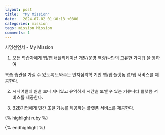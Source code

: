 ```yaml
---
layout: post
title:  "My Mission"
date:   2024-07-02 01:30:13 +0800
categories: mission
tags: mission Mission
comments: 1
---
```

사명선언서 - My Mission

1. 모든 학습자에게 앱/웹 애플리케이션 개발/운영 역량(나만의 고유한 가치?) 을 통하여

복습 습관을 가질 수 있도록 도와주는 인지심리학 기반 앱/웹 플랫폼 앱/웹 서비스를 제공한다.

2. 시니어들의 삶을 보다 재미있고 유익하게 시간을 보낼 수 있는 커뮤니티 플랫폼 서비스를 제공한다.

3. B2B기업에게 민간 조달 기능를 제공하는 플랫폼 서비스를 제공한다.


{% highlight ruby %}

{% endhighlight %}